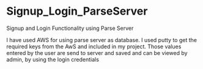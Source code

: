 # Signup_Login_ParseServer

Signup and Login Functionality using Parse Server

I have used AWS for using parse server as database.
I used putty to get the required keys from the AwS and included in my project. Those values entered by the user are send to server and saved and can be viewed by admin, by using the login credentials
